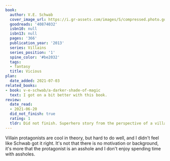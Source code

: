 ```yaml
---
book:
  author: V.E. Schwab
  cover_image_url: https://i.gr-assets.com/images/S/compressed.photo.goodreads.com/books/1532011194l/40874032._SY475_.jpg
  goodreads: '40874032'
  isbn10: null
  isbn13: null
  pages: '366'
  publication_year: '2013'
  series: Villains
  series_position: '1'
  spine_color: '#be2032'
  tags:
  - fantasy
  title: Vicious
plan:
  date_added: 2021-07-03
related_books:
- book: v-e-schwab/a-darker-shade-of-magic
  text: I got on a bit better with this book.
review:
  date_read:
  - 2021-06-20
  did_not_finish: true
  rating: 1
  tldr: Did not finish. Superhero story from the perspective of a villain.
---
```


Villain protagonists are cool in theory, but hard to do well, and I didn't feel like Schwab got it right. It's not that
there is no motivation or background, it's more that the protagonist is an asshole and I don't enjoy spending time with
assholes.
